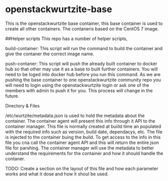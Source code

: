 # openstackwurtzite-base

This is the openstackwurtzite base container, this base container is used to create all other containers. The contaneris based on the CentOS 7 image.

##Helper scripts
This repo has a number of helper scripts,

build-container: This script will run the command to build the container and give the contaner the correct image name.

push-contaner: This script will push the already built container to docker hub so that other may use it as a base to built further containers. You will need to be loged into docker hub before you run this command. As we are pushing the base container to one openstackwurtzite community repo you will need to login using the openstackwurtzite login or ask one of the members with admin to push it for you. This process will change in the future.

Directory & Files

/etc/wurtzite/metadata.json is used to hold the metadata about the container. The container agent will present this info through it API to the container manager. This file is normally created at buiild time an populated with the required info such as version, build date, dependacys, etc. The file is injected to the container buing the build. To get access to the info in this file you cna call the container agent API and this will return the entire json file for parshing. The container manager will use the metadata to better understand the requirements for the container and how it should handle the contaner.

TODO: Create a section on the layout of this file and how each parameter works and what it dose and how it shoul be used.
